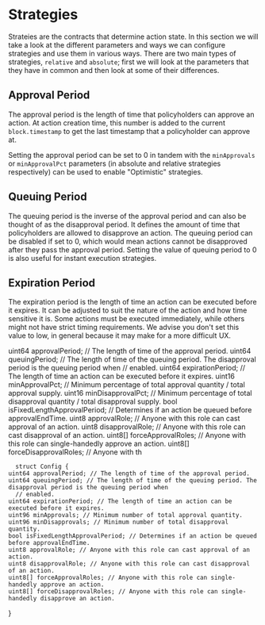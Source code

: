 # Strategies

Strateies are the contracts that determine action state.
In this section we will take a look at the different parameters and ways we can configure strategies and use them in various ways.
There are two main types of strategies, `relative` and `absolute`; first we will look at the parameters that they have in common and then look at some of their differences.

## Approval Period

The approval period is the length of time that policyholders can approve an action. At action creation time, this number is added to the current `block.timestamp` to get the last timestamp that a policyholder can approve at.

Setting the approval period can be set to 0 in tandem with the `minApprovals` or `minApprovalPct` parameters (in absolute and relative strategies respectively) can be used to enable "Optimistic" strategies.

## Queuing Period

The queuing period is the inverse of the approval period and can also be thought of as the disapproval period. It defines the amount of time that policyholders are allowed to disapprove an action. The queuing period can be disabled if set to 0, which would mean actions cannot be disapproved after they pass the approval period. Setting the value of queuing period to 0 is also useful for instant execution strategies.

## Expiration Period

The expiration period is the length of time an action can be executed before it expires. It can be adjusted to suit the nature of the action and how time sensitive it is. Some actions must be executed immediately, while others might not have strict timing requirements. We advise you don't set this value to low, in general because it may make for a more difficult UX.

 uint64 approvalPeriod; // The length of time of the approval period.
    uint64 queuingPeriod; // The length of time of the queuing period. The disapproval period is the queuing period when
      // enabled.
    uint64 expirationPeriod; // The length of time an action can be executed before it expires.
    uint16 minApprovalPct; // Minimum percentage of total approval quantity / total approval supply.
    uint16 minDisapprovalPct; // Minimum percentage of total disapproval quantity / total disapproval supply.
    bool isFixedLengthApprovalPeriod; // Determines if an action be queued before approvalEndTime.
    uint8 approvalRole; // Anyone with this role can cast approval of an action.
    uint8 disapprovalRole; // Anyone with this role can cast disapproval of an action.
    uint8[] forceApprovalRoles; // Anyone with this role can single-handedly approve an action.
    uint8[] forceDisapprovalRoles; // Anyone with th

      struct Config {
    uint64 approvalPeriod; // The length of time of the approval period.
    uint64 queuingPeriod; // The length of time of the queuing period. The disapproval period is the queuing period when
      // enabled.
    uint64 expirationPeriod; // The length of time an action can be executed before it expires.
    uint96 minApprovals; // Minimum number of total approval quantity.
    uint96 minDisapprovals; // Minimum number of total disapproval quantity.
    bool isFixedLengthApprovalPeriod; // Determines if an action be queued before approvalEndTime.
    uint8 approvalRole; // Anyone with this role can cast approval of an action.
    uint8 disapprovalRole; // Anyone with this role can cast disapproval of an action.
    uint8[] forceApprovalRoles; // Anyone with this role can single-handedly approve an action.
    uint8[] forceDisapprovalRoles; // Anyone with this role can single-handedly disapprove an action.
  }
